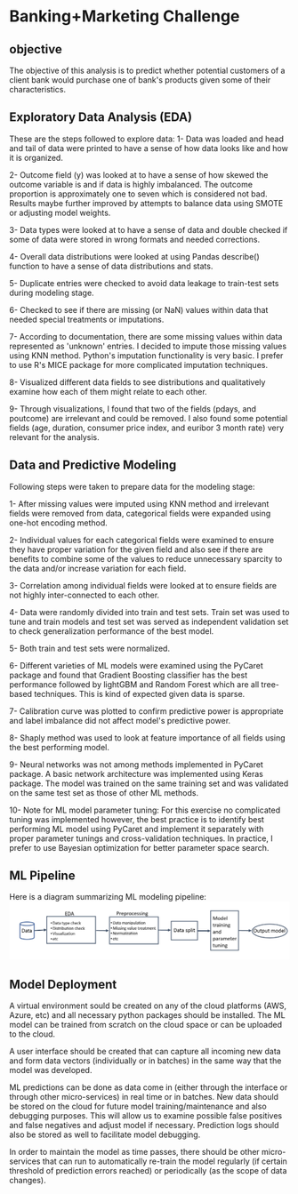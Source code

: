 # Banking+Marketing Challenge

## objective

The objective of this analysis is to predict whether potential customers of a client bank would purchase one of bank's products given some of their characteristics.

## Exploratory Data Analysis (EDA)

These are the steps followed to explore data:
1- Data was loaded and head and tail of data were printed to have a sense of how data looks like and how it is organized.

2- Outcome field (y) was looked at to have a sense of how skewed the outcome variable is and if data is highly imbalanced. The outcome proportion is approximately one to seven which is considered not bad. Results maybe further improved by attempts to balance data using SMOTE or adjusting model weights.

3- Data types were looked at to have a sense of data and double checked if some of data were stored in wrong formats and needed corrections.

4- Overall data distributions were looked at using Pandas describe() function to have a sense of data distributions and stats.

5- Duplicate entries were checked to avoid data leakage to train-test sets during modeling stage.

6- Checked to see if there are missing (or NaN) values within data that needed special treatments or imputations.

7- According to documentation, there are some missing values within data represented as 'unknown' entries. I decided to impute those missing values using KNN method. Python's imputation functionality is very basic. I prefer to use R's MICE package for more complicated imputation techniques.

8- Visualized different data fields to see distributions and qualitatively examine how each of them might relate to each other.

9- Through visualizations, I found that two of the fields (pdays, and poutcome) are irrelevant and could be removed. I also found some potential fields (age, duration, consumer price index, and euribor 3 month rate) very relevant for the analysis.


## Data and Predictive Modeling

Following steps were taken to prepare data for the modeling stage:

1- After missing values were imputed using KNN method and irrelevant fields were removed from data, categorical fields were expanded using one-hot encoding method.

2- Individual values for each categorical fields were examined to ensure they have proper variation for the given field and also see if there are benefits to combine some of the values to reduce unnecessary sparcity to the data and/or increase variation for each field.

3- Correlation among individual fields were looked at to ensure fields are not highly inter-connected to each other.

4- Data were randomly divided into train and test sets. Train set was used to tune and train models and test set was served as independent validation set to check generalization performance of the best model.

5- Both train and test sets were normalized. 

6- Different varieties of ML models were examined using the PyCaret package and found that Gradient Boosting classifier has the best performance followed by lightGBM and Random Forest which are all tree-based techniques. This is kind of expected given data is sparse.

7- Calibration curve was plotted to confirm predictive power is appropriate and label imbalance did not affect model's predictive power.

8- Shaply method was used to look at feature importance of all fields using the best performing model.

9- Neural networks was not among methods implemented in PyCaret package. A basic network architecture was implemented using Keras package. The model was trained on the same training set and was validated on the same test set as those of other ML methods.

10- Note for ML model parameter tuning: For this exercise no complicated tuning was implemented however, the best practice is to identify best performing ML model using PyCaret and implement it separately with proper parameter tunings and cross-validation techniques. In practice, I prefer to use Bayesian optimization for better parameter space search.

## ML Pipeline

Here is a diagram summarizing ML modeling pipeline:
![alt text](https://github.com/mpeikari/BankingChallenge/blob/main/ML%20Pipeline.png)


## Model Deployment

A virtual environment sould be created on any of the cloud platforms (AWS, Azure, etc) and all necessary python packages should be installed. The ML model can be trained from scratch on the cloud space or can be uploaded to the cloud.

A user interface should be created that can capture all incoming new data and form data vectors (individually or in batches) in the same way that the model was developed. 

ML predictions can be done as data come in (either through the interface or through other micro-services) in real time or in batches. New data should be stored on the cloud for future model training/maintenance and also debugging purposes. This will allow us to examine possible false positives and false negatives and adjust model if necessary. Prediction logs should also be stored as well to facilitate model debugging.

In order to maintain the model as time passes, there should be other micro-services that can run to automatically re-train the model regularly (if certain threshold of prediction errors reached) or periodically (as the scope of data changes).
